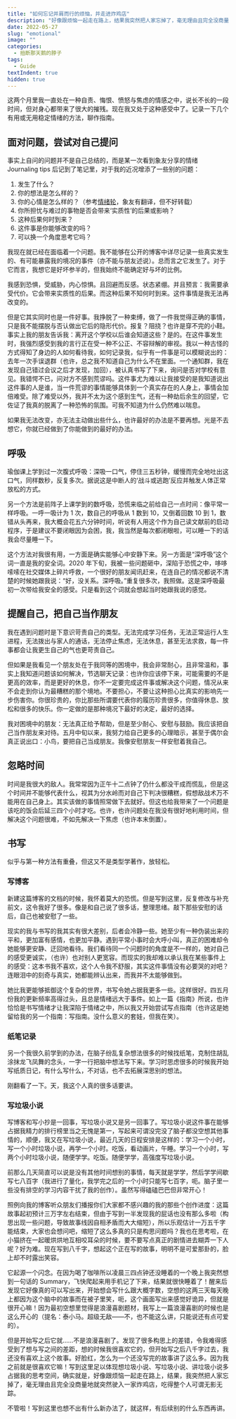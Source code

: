```yaml
---
title: "如何忘记并肩而行的烦恼，并走进炸鸡店"
description: "好像跟烦恼一起走在路上，结果我突然把人家忘掉了，毫无理由且完全没商量地就突然驶入一家炸鸡店，吃得整个人可谓无影无踪。"
date: 2022-05-27
slug: "emotional"
image: ""
categories:
  - 扭断那天鹅的脖子
tags:
  - Guide
textIndent: true
hidden: true 
---
```


这两个月里我一直处在一种自责、悔恨、愤怒与焦虑的情感之中，说长不长的一段时间，但对身心都带来了很大的摧残。现在我又处于这种感受中了。记录一下几个有用或无用稳定情绪的方法，聊作指南。

## 面对问题，尝试对自己提问

事实上自问的问题并不是自己总结的，而是某一次看到象友分享的情绪 Journaling tips 后记到了笔记里，对于我的近况增添了一些别的问题：

1. 发生了什么？
2. 你的想法是怎么样的？
3. 你的心情是怎么样的？（参考[情绪轮](https://www.avanmuijen.com/watercolor-emotion-wheel)，象友有翻译，但不好转载）
4. 你所担忧与难过的事物是否会带来‘实质性’的后果或影响？
5. 这种后果何时到来？
6. 这件事是你能够改变的吗？
7. 可以换一个角度思考它吗？

我现在就已经在面临着一个问题。我不能够在公开的博客中详尽记录一些真实发生的、有可能暴露我的境况的事件（亦不能与朋友述说）。总而言之它发生了。对于它而言，我想它是好坏参半的，但我始终不能确定好与坏的比例。

我感到恐惧，受威胁，内心惊惧。且回避而反感。状态紧绷。并且预言：我需要承受代价。它会带来实质性的后果。而这种后果不知何时到来。这件事情是我无法再改变的。

但是它其实同时也是一件好事。我挣脱了一种束缚，做了一件我觉得正确的事情，只是我不能摆脱与否认做出它后的隐形代价。报复？阻挠？也许是穿不完的小鞋。事实上我的朋友告诉我：离开这个学校以后谁会知道这些？是的。在这件事发生时，我强烈感受到我的言行正在受一种不公正、不容辩解的审视。我以一种古怪的方式得知了身边的人如何看待我，如何记录我，似乎有一件事是可以模糊说出的：去年一次手误退群（也许，总之我不知道自己为什么不在里面。一个通知群，我在发现自己错过会议之后才发现，加回），被认真书写了下来，询问是否对学校有意见。我错愕不已，问对方不感到荒谬吗。这件事尤为难以让我接受的是我知道说出这件事的人是谁，当一件荒谬的事情能够具体到一个真实存在的人身上，事情会加倍难受。除了难受以外，我并不太为这个感到生气，还有一种劫后余生的回望，它佐证了我真的脱离了一种恐怖的氛围。可我不知道为什么仍然难以喘息。

如果我无法改变，亦无法主动做出些什么，也许最好的办法是不要再想。光是不去想它，你就已经做到了你能做到的最好的办法。

## 呼吸

瑜伽课上学到过一次腹式呼吸：深吸一口气，停住三五秒钟，缓慢而完全地吐出这口气，同样数秒，反复多次。据说这是中断人的‘战斗或逃跑’反应并触发人体正常放松的方式。

另一个方法是前阵子上课学到的数呼吸，恐慌来临之前给自己一点时间：像平常一样呼吸。一呼一吸计为 1 次，数自己的呼吸从 1 数到 10，又倒着回数 10 到 1，数错从头再来，我大概会花五六分钟时间，听说有人用这个作为自己读文献前的启动程序，于是建议不要闭眼因为会困，我，我当然是每次都闭眼啦，可以睡一下的话我会尽量睡一下。

这个方法对我很有用，一方面是确实能够心中安静下来。另一方面是“深呼吸”这个词一直是我的安全词。2020 年下旬，我被一些问题砸中，深陷于恐慌之中，哆哆嗦嗦在社交媒体上碎片呼救，一个很好的朋友闻讯赶来，在连自己的情况都说不清楚的时候她跟我说：“好，没关系。深呼吸。”重复很多次，我照做。这是深呼吸最初一次带给我安全的感受。只是看到这个词就会想起当时她跟我说的感觉。

## 提醒自己，把自己当作朋友

我在遇到问题时是下意识苛责自己的类型。无法完成学习任务，无法正常运行人生进程，无法拨出与家人的通话，无法停止焦虑，无法休息，甚至无法求救，每一件事都会让我更生自己的气也更苛责自己。

但如果是我看见一个朋友处在于我同等的困境中，我会非常耐心，且非常温和，事实上我知道问题该如何解决，节选聊天记录：也许你应该停下来，可能需要的不是更高的效率，而是更好的休息，你不一定要完成这件事或解决这个问题，情况从来不会走到你认为最糟糕的那个境地。不要担心，不要让这种担心比真实的影响先一步伤害你。你很珍贵的，你比那些所谓要代表你的履历珍贵很多，你值得休息、放松和很多的快乐。你一定做的是那种境况下最好的决定，最好的选择。

我对困境中的朋友：无法真正给予帮助，但是至少耐心、安慰与鼓励。我应该把自己当作朋友来对待。五月中旬以来，我努力给自己更多的心理暗示，甚至于偶尔会真正说出口：小鸟，要把自己当成朋友。我像安慰朋友一样安慰着我自己。

## 忽略时间

时间是我很大的敌人。我常常因为正午十二点钟了仍什么都没干成而慌乱，但是这个时间并不能够代表什么，视其为分水岭而对自己下判决很糟糕，假想敌战术万不能用在自己身上。其实该做的事情照常做下去就好。但这也给我带来了一个问题是该吃的饭会后延三四个小时才吃。也许，也许问题处在我没有很好地利用时间，但解决这个问题很难，不如先解决一下焦虑（也许本末倒置）。

## 书写

似乎与第一种方法有重叠，但这又不是类型学著作，放轻松。

### 写博客

新建这篇博客的文档的时候，我怀着莫大的恐慌。但是写到这里，反复修改与补充前文，这令我好了很多。像是和自己说了很多话，整理思绪。敲下那些安慰的话后，自己也被安慰了一些。

现实的我与书写的我其实有很大差别，后者会冷静一些。她至少有一种伪装出来的平和，更加富有感情，也更加平静。遇到平常小事时会大呼小叫，真正的困难却令她能够更安静、迂回地看待。我们看待同一个问题时的角度是不一样的，她对自己的感受更诚实，（也许）也对别人更宽容。而现实的我却难以承认我在某些事件上的感受：这本书我不喜欢，这个人令我不舒服，其实这件事情没有必要哭的对吧？连眼泪中的刻奇与真实，她都能辨认出来，而我并不太能够做到。

她比我更能够抵御这个复杂的世界，书写令她占据我更多一些。这样很好。四五月份我的更新频率高得过头，且总是情绪远大于事件。如上一篇《指南》所说，也许恰恰是书写情绪才让我深陷于情绪之中，所以我又开始尝试写点指南（也许这是她留给我的另一个指南：写指南。没什么意义的套娃，但我在笑）。

### 纸笔记录

另一个我很久前学到的办法，在脑子纷乱复杂想法很多的时候找纸笔，克制住胡乱涂抹龙飞凤舞的念头，一字一行把脑中想法写下来。学习时思虑很多的时候我开始写纸质日记，有什么写什么，不对话，也不去拓展深思别的想法。

刚翻看了一下。天，我这个人真的很多话要讲。

### 写垃圾小说

写博客和写小抄是一回事，写垃圾小说又是另一回事了。写垃圾小说这件事在能够占据我精力的排行榜里当之无愧是第一，写起来可谓没完没了脑子都没空想其他事情的，顺便，我又在写垃圾小说，最近几天的日程安排是这样的：学习一个小时，写一个小时垃圾小说，再学一个小时。吃饭，看动画片，午睡。学习一个小时，写两个小时垃圾小说，随便学学。吃饭。随便学学，高强度写垃圾小说。

前那么几天简直可以说是没有其他时间想别的事情，每天就是学学，然后学学间歇写七八百字（我进行了量化，我学完之后的一个小时只能写七百字，呃。脑子里一些没有排空的学习内容干扰了我的创作）。虽然写得磕磕巴巴但非常开心！

照例向我的博客听众朋友们播报你们大家都不感兴趣的我的那些个创作进度：这篇故事起初预计三万字左右结束，但由于写到一半发现我的屁话也没有那么多啦（构思出现一些问题，导致故事线因自相矛盾而大大缩短），所以乐观估计一万五千字能结束，大家也会想问吧，缩短了这么多真的只是构思问题吗？我也在思考啦，在小猫挤在一起暖烘烘地互相咬耳朵的时候，要不要写点真正的剧情进去糊弄一下人呢？好为难。现在写到八千字，想起这个正在写的故事，明明不是可爱那卦的，脸上却不时露出笑容。

它起源一个闪念。在因为喝了咖啡所以凌晨三四点钟还没睡着的一个晚上我突然想到一句话的 Summary，飞快爬起来用手机记了下来，结果就很快睡着了！醒来后发现它好像真的可以写出来，开始想会写什么跟大概字数，空想的这两三天每天晚上都因为这个脑中的故事而在被子里笑，呃，这个画面写出来感觉好诡异，但就是很开心嘛！因为最初空想里觉得是浪漫喜剧题材，我写上一篇浪漫喜剧的时候也是这么开心的（提名：泰小马。超级无敌——不，也不能这么讲，只能说还有点可爱的）。

但是开始写之后它就……不是浪漫喜剧了。发现了很多构思上的差错，令我难得感受到了想与写之间的差距，想的时候我很喜欢它的，但开始写之后八千字过去，我还没有喜欢上这个故事。好脸红，怎么为一个还没写完的故事讲了这么多。因为我之前就是很喜欢它嘛！写到这里足以体现想垃圾小说、写垃圾小说、讲垃圾小说多占据我的思考空间，确实就是，好像跟烦恼一起走在路上，结果，我突然把人家忘掉了，毫无理由且完全没商量地就突然驶入一家炸鸡店，吃得整个人可谓无影无踪。

不管啦！写到这里也想不出有什么新办法了，就这样，有后续别的什么东西再讲。
